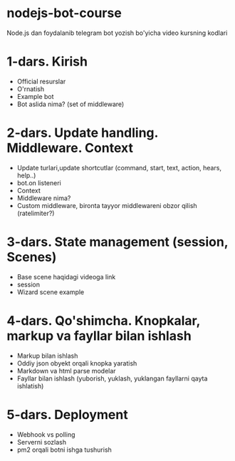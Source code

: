 # nodejs-bot-course
Node.js dan foydalanib telegram bot yozish bo'yicha video kursning kodlari

# 1-dars. Kirish
- Official resurslar
- O'rnatish
- Example bot
- Bot aslida nima? (set of middleware)

# 2-dars. Update handling. Middleware. Context
- Update turlari,update shortcutlar (command, start, text, action, hears, help..)
- bot.on listeneri
- Context
- Middleware nima? 
- Custom middleware, bironta tayyor middlewareni obzor qilish (ratelimiter?)

# 3-dars. State management (session, Scenes)
 - Base scene haqidagi videoga link
 - session
 - Wizard scene example
 
# 4-dars. Qo'shimcha. Knopkalar, markup va fayllar bilan ishlash
- Markup bilan ishlash
- Oddiy json obyekt orqali knopka yaratish
- Markdown va html parse modelar
- Fayllar bilan ishlash (yuborish, yuklash, yuklangan fayllarni qayta ishlatish)

# 5-dars. Deployment 
- Webhook vs polling
- Serverni sozlash
- pm2 orqali botni ishga tushurish
